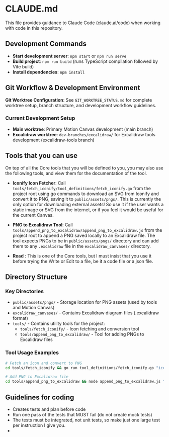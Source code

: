 # CLAUDE.md

This file provides guidance to Claude Code (claude.ai/code) when working with code in this repository.

## Development Commands

- **Start development server**: `npm start` or `npm run serve`
- **Build project**: `npm run build` (runs TypeScript compilation followed by Vite build)
- **Install dependencies**: `npm install`


## Git Workflow & Development Environment

**Git Worktree Configuration**: See `GIT_WORKTREE_STATUS.md` for complete worktree setup, branch structure, and development workflow guidelines.

### Current Development Setup
- **Main worktree**: Primary Motion Canvas development (main branch)
- **Excalidraw worktree**: `dev-branches/excalidraw/` for Excalidraw tools development (excalidraw-tools branch)

## Tools that you can use 
On top of all the Core tools that you will be defined to you, you may also use the following tools, and view them for the documentation of the tool. 

- **Iconify Icon Fetcher**: Call `tools/fetch_iconify/tool_definitions/fetch_iconify.go` from the project root using go commands to download an SVG from Iconify and convert it to PNG, saving it to `public/assets/pngs/`. This is currently the only option for downloading external assets! So use it if the user wants a static image or SVG from the internet, or if you feel it would be useful for the current Canvas.

- **PNG to Excalidraw Tool**: Call `tools/append_png_to_excalidraw/append_png_to_excalidraw.js` from the project root to append a PNG saved locally to an Excalidraw file. The tool expects PNGs to be in `public/assets/pngs/` directory and can add them to any `.excalidraw` file in the `excalidraw_canvases/` directory.

- **Read** : This is one of the Core tools, but I must insist that you use it before trying the Write or Edit to a file, be it a code file or a json file. 
## Directory Structure

### Key Directories
- `public/assets/pngs/` - Storage location for PNG assets (used by tools and Motion Canvas)
- `excalidraw_canvases/` - Contains Excalidraw diagram files (.excalidraw format)
- `tools/` - Contains utility tools for the project:
  - `tools/fetch_iconify/` - Icon fetching and conversion tool
  - `tools/append_png_to_excalidraw/` - Tool for adding PNGs to Excalidraw files

### Tool Usage Examples
```bash
# Fetch an icon and convert to PNG
cd tools/fetch_iconify && go run tool_definitions/fetch_iconify.go "icon-name"

# Add PNG to Excalidraw file  
cd tools/append_png_to_excalidraw && node append_png_to_excalidraw.js "icon-name.png" "../../excalidraw_canvases/diagram.excalidraw"
``` 


## Guidelines for coding 
- Creates tests and plan before code
- Run one pass of the tests that MUST fail (do not create mock tests)
- The tests must be integrated, not unit tests, so make just one large test per instruction I give you. 
- 